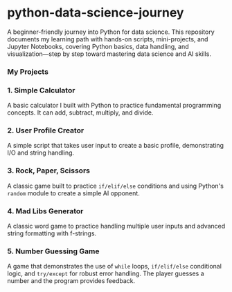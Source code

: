 # python-data-science-journey
A beginner-friendly journey into Python for data science. This repository documents my learning path with hands-on scripts, mini-projects, and Jupyter Notebooks, covering Python basics, data handling, and visualization—step by step toward mastering data science and AI skills.


### My Projects ###

### 1. Simple Calculator
A basic calculator I built with Python to practice fundamental programming concepts. It can add, subtract, multiply, and divide.

### 2. User Profile Creator
A simple script that takes user input to create a basic profile, demonstrating I/O and string handling.

### 3. Rock, Paper, Scissors
A classic game built to practice `if/elif/else` conditions and using Python's `random` module to create a simple AI opponent.

### 4. Mad Libs Generator
A classic word game to practice handling multiple user inputs and advanced string formatting with f-strings.

### 5. Number Guessing Game
A game that demonstrates the use of `while` loops, `if/elif/else` conditional logic, and `try/except` for robust error handling. The player guesses a number and the program provides feedback.
